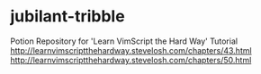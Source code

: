 # jubilant-tribble
Potion Repository for 'Learn VimScript the Hard Way' Tutorial
http://learnvimscriptthehardway.stevelosh.com/chapters/43.html
http://learnvimscriptthehardway.stevelosh.com/chapters/50.html
